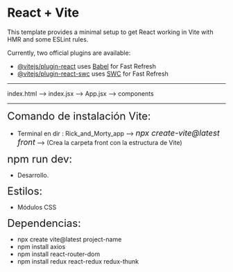# React + Vite

This template provides a minimal setup to get React working in Vite with HMR and some ESLint rules.

Currently, two official plugins are available:

- [@vitejs/plugin-react](https://github.com/vitejs/vite-plugin-react/blob/main/packages/plugin-react/README.md) uses [Babel](https://babeljs.io/) for Fast Refresh
- [@vitejs/plugin-react-swc](https://github.com/vitejs/vite-plugin-react-swc) uses [SWC](https://swc.rs/) for Fast Refresh

---

index.html --> index.jsx --> App.jsx --> components

---

<font size='5'>Comando de instalación Vite:</font>
- Terminal en dir : Rick_and_Morty_app --> <font size='4'><i>npx create-vite@latest front</i></font> --> (Crea la carpeta front con la estructura de Vite)

<font size='5'>npm run dev:</font>
- Desarrollo.

<font size='5'>Estilos:</font>
- Módulos CSS

<font size='5'>Dependencias:</font>
- npx create vite@latest project-name
- npm install axios
- npm install react-router-dom
- npm install redux react-redux redux-thunk